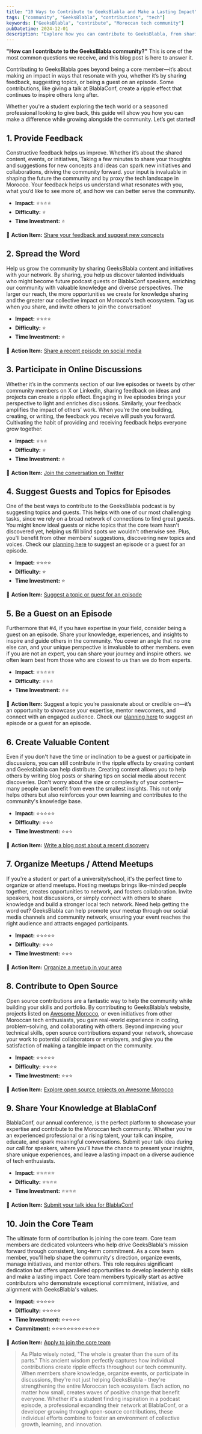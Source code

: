```yaml
---
title: "10 Ways to Contribute to GeeksBlabla and Make a Lasting Impact"
tags: ["community", "GeeksBlabla", "contributions", "tech"]
keywords: ["GeeksBlabla", "contribute", "Moroccan tech community"]
pubDatetime: 2024-12-01
description: "Explore how you can contribute to GeeksBlabla, from sharing feedback to joining the core team, and make a meaningful impact in the Moroccan tech community."
---
```


**"How can I contribute to the GeeksBlabla community?"** This is one of the most common questions we receive, and this blog post is here to answer it.

Contributing to GeeksBlabla goes beyond being a core member—it’s about making an impact in ways that resonate with you, whether it’s by sharing feedback, suggesting topics, or being a guest on an episode. Some contributions, like giving a talk at BlablaConf, create a ripple effect that continues to inspire others long after.

Whether you're a student exploring the tech world or a seasoned professional looking to give back, this guide will show you how you can make a difference while growing alongside the community. Let’s get started!

## 1. Provide Feedback

Constructive feedback helps us improve. Whether it’s about the shared content, events, or initiatives, Taking a few minutes to share your thoughts and suggestions for new concepts and ideas can spark new initiatives and collaborations, driving the community forward. your input is invaluable in shaping the future the community and by proxy the tech landscape in Morocco. Your feedback helps us understand what resonates with you, what you’d like to see more of, and how we can better serve the community.

- **Impact:** ⭐⭐⭐⭐
- **Difficulty:** ⭐
- **Time Investment:** ⭐

<!-- #TODO add correct url here -->

📝 **Action Item:** [Share your feedback and suggest new concepts](/)

## 2. Spread the Word

Help us grow the community by sharing GeeksBlabla content and initiatives with your network. By sharing, you help us discover talented individuals who might become future podcast guests or BlablaConf speakers, enriching our community with valuable knowledge and diverse perspectives. The larger our reach, the more opportunities we create for knowledge sharing and the greater our collective impact on Morocco's tech ecosystem. Tag us when you share, and invite others to join the conversation!

- **Impact:** ⭐⭐⭐⭐
- **Difficulty:** ⭐
- **Time Investment:** ⭐

<!-- #TODO add correct url here -->

📝 **Action Item:** [Share a recent episode on social media](/)

## 3. Participate in Online Discussions

Whether it’s in the comments section of our live episodes or tweets by other community members on X or LinkedIn, sharing feedback on ideas and projects can create a ripple effect. Engaging in live episodes brings your perspective to light and enriches discussions. Similarly, your feedback amplifies the impact of others’ work. When you’re the one building, creating, or writing, the feedback you receive will push you forward. Cultivating the habit of providing and receiving feedback helps everyone grow together.

- **Impact:** ⭐⭐⭐
- **Difficulty:** ⭐
- **Time Investment:** ⭐

📝 **Action Item:** [Join the conversation on Twitter](https://twitter.com/geeksblabla)

## 4. Suggest Guests and Topics for Episodes

One of the best ways to contribute to the GeeksBlabla podcast is by suggesting topics and guests. This helps with one of our most challenging tasks, since we rely on a broad network of connections to find great guests. You might know ideal guests or niche topics that the core team hasn't discovered yet, helping us fill blind spots we wouldn't otherwise see. Plus, you'll benefit from other members' suggestions, discovering new topics and voices. Check our [planning here](/) to suggest an episode or a guest for an episode.

- **Impact:** ⭐⭐⭐⭐
- **Difficulty:** ⭐
- **Time Investment:** ⭐

<!-- #TODO add correct url here -->

📝 **Action Item:** [Suggest a topic or guest for an episode](/)

## 5. Be a Guest on an Episode

Furthermore that #4, if you have expertise in your field, consider being a guest on an episode. Share your knowledge, experiences, and insights to inspire and guide others in the community. You cover an angle that no one else can, and your unique perspective is invaluable to other members. even if you are not an expert, you can share your journey and inspire others. we often learn best from those who are closest to us than we do from experts.

- **Impact:** ⭐⭐⭐⭐⭐
- **Difficulty:** ⭐⭐⭐
- **Time Investment:** ⭐⭐

<!-- #TODO add correct url here -->

📝 **Action Item:**
Suggest a topic you’re passionate about or credible on—it’s an opportunity to showcase your expertise, mentor newcomers, and connect with an engaged audience. Check our [planning here](/) to suggest an episode or a guest for an episode.

## 6. Create Valuable Content

Even if you don't have the time or inclination to be a guest or participate in discussions, you can still contribute in the ripple effects by creating content and Geeksblabla can help distribute.
Creating content allows you to help others by writing blog posts or sharing tips on social media about recent discoveries. Don't worry about the size or complexity of your content—many people can benefit from even the smallest insights. This not only helps others but also reinforces your own learning and contributes to the community's knowledge base.

- **Impact:** ⭐⭐⭐⭐⭐
- **Difficulty:** ⭐⭐⭐
- **Time Investment:** ⭐⭐⭐

<!-- #TODO add correct url here -->

📝 **Action Item:** [Write a blog post about a recent discovery](/)

## 7. Organize Meetups / Attend Meetups

If you're a student or part of a university/school, it's the perfect time to organize or attend meetups. Hosting meetups brings like-minded people together, creates opportunities to network, and fosters collaboration. Invite speakers, host discussions, or simply connect with others to share knowledge and build a stronger local tech network. Need help getting the word out? GeeksBlabla can help promote your meetup through our social media channels and community network, ensuring your event reaches the right audience and attracts engaged participants.

- **Impact:** ⭐⭐⭐⭐⭐
- **Difficulty:** ⭐⭐⭐
- **Time Investment:** ⭐⭐⭐

<!-- #TODO add correct url here -->

📝 **Action Item:** [Organize a meetup in your area](/)

## 8. Contribute to Open Source

Open source contributions are a fantastic way to help the community while building your skills and portfolio. By contributing to GeeksBlabla’s website, projects listed on [Awesome Morocco](https://awesome-morocco.dev/), or even initiatives from other Moroccan tech enthusiasts, you gain real-world experience in coding, problem-solving, and collaborating with others. Beyond improving your technical skills, open source contributions expand your network, showcase your work to potential collaborators or employers, and give you the satisfaction of making a tangible impact on the community.

- **Impact:** ⭐⭐⭐⭐⭐
- **Difficulty:** ⭐⭐⭐⭐
- **Time Investment:** ⭐⭐⭐

📝 **Action Item:** [Explore open source projects on Awesome Morocco](https://awesome-morocco.dev/)

## 9. Share Your Knowledge at BlablaConf

BlablaConf, our annual conference, is the perfect platform to showcase your expertise and contribute to the Moroccan tech community. Whether you're an experienced professional or a rising talent, your talk can inspire, educate, and spark meaningful conversations. Submit your talk idea during our call for speakers, where you’ll have the chance to present your insights, share unique experiences, and leave a lasting impact on a diverse audience of tech enthusiasts.

- **Impact:** ⭐⭐⭐⭐⭐
- **Difficulty:** ⭐⭐⭐⭐
- **Time Investment:** ⭐⭐⭐⭐

📝 **Action Item:** [Submit your talk idea for BlablaConf](https://blablaconf.com/)

## 10. Join the Core Team

The ultimate form of contribution is joining the core team. Core team members are dedicated volunteers who help drive GeeksBlabla's mission forward through consistent, long-term commitment. As a core team member, you'll help shape the community's direction, organize events, manage initiatives, and mentor others. This role requires significant dedication but offers unparalleled opportunities to develop leadership skills and make a lasting impact. Core team members typically start as active contributors who demonstrate exceptional commitment, initiative, and alignment with GeeksBlabla's values.

- **Impact:** ⭐⭐⭐⭐⭐
- **Difficulty:** ⭐⭐⭐⭐⭐
- **Time Investment:** ⭐⭐⭐⭐⭐
- **Commitment:** ⭐⭐⭐⭐⭐⭐⭐⭐⭐⭐⭐⭐⭐

<!-- #TODO add correct url here -->

📝 **Action Item:** [Apply to join the core team](/)

> As Plato wisely noted, "The whole is greater than the sum of its parts." This ancient wisdom perfectly captures how individual contributions create ripple effects throughout our tech community. When members share knowledge, organize events, or participate in discussions, they're not just helping GeeksBlabla - they're strengthening the entire Moroccan tech ecosystem. Each action, no matter how small, creates waves of positive change that benefit everyone. Whether it's a student finding inspiration in a podcast episode, a professional expanding their network at BlablaConf, or a developer growing through open-source contributions, these individual efforts combine to foster an environment of collective growth, learning, and innovation.
